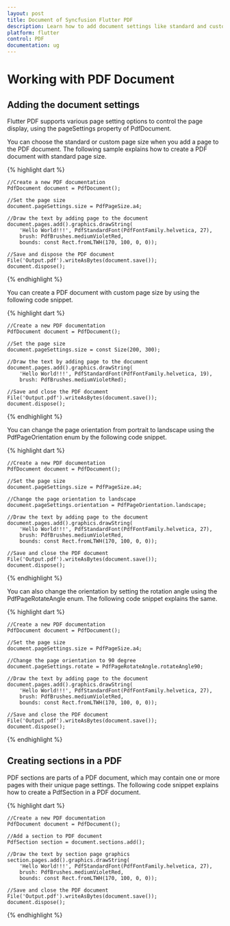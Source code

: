 ```yaml
---
layout: post
title: Document of Syncfusion Flutter PDF
description: Learn how to add document settings like standard and custom page size, orientation and rotation in the Flutter PDF.
platform: flutter
control: PDF
documentation: ug
---
```


# Working with PDF Document

## Adding the document settings

Flutter PDF supports various page setting options to control the page display, using the pageSettings property of PdfDocument.

You can choose the standard or custom page size when you add a page to the PDF document. The following sample explains how to create a PDF document with standard page size.

{% highlight dart %}

    //Create a new PDF documentation
    PdfDocument document = PdfDocument();

    //Set the page size
    document.pageSettings.size = PdfPageSize.a4;

    //Draw the text by adding page to the document
    document.pages.add().graphics.drawString(
        'Hello World!!!', PdfStandardFont(PdfFontFamily.helvetica, 27),
        brush: PdfBrushes.mediumVioletRed,
        bounds: const Rect.fromLTWH(170, 100, 0, 0));

    //Save and dispose the PDF document
    File('Output.pdf').writeAsBytes(document.save());
    document.dispose();
	
{% endhighlight %}

You can create a PDF document with custom page size by using the following code snippet.

{% highlight dart %}

    //Create a new PDF documentation
    PdfDocument document = PdfDocument();

    //Set the page size
    document.pageSettings.size = const Size(200, 300);

    //Draw the text by adding page to the document
    document.pages.add().graphics.drawString(
        'Hello World!!!', PdfStandardFont(PdfFontFamily.helvetica, 19),
        brush: PdfBrushes.mediumVioletRed);

    //Save and close the PDF document
    File('Output.pdf').writeAsBytes(document.save());
    document.dispose();
	
{% endhighlight %}

You can change the page orientation from portrait to landscape using the PdfPageOrientation enum by the following code snippet.

{% highlight dart %}

    //Create a new PDF documentation
    PdfDocument document = PdfDocument();

    //Set the page size
    document.pageSettings.size = PdfPageSize.a4;

    //Change the page orientation to landscape
    document.pageSettings.orientation = PdfPageOrientation.landscape;

    //Draw the text by adding page to the document
    document.pages.add().graphics.drawString(
        'Hello World!!!', PdfStandardFont(PdfFontFamily.helvetica, 27),
        brush: PdfBrushes.mediumVioletRed,
        bounds: const Rect.fromLTWH(170, 100, 0, 0));

    //Save and close the PDF document
    File('Output.pdf').writeAsBytes(document.save());
    document.dispose();
	
{% endhighlight %}

You can also change the orientation by setting the rotation angle using the PdfPageRotateAngle enum. The following code snippet explains the same.

{% highlight dart %}

    //Create a new PDF documentation
    PdfDocument document = PdfDocument();

    //Set the page size
    document.pageSettings.size = PdfPageSize.a4;

    //Change the page orientation to 90 degree
    document.pageSettings.rotate = PdfPageRotateAngle.rotateAngle90;

    //Draw the text by adding page to the document
    document.pages.add().graphics.drawString(
        'Hello World!!!', PdfStandardFont(PdfFontFamily.helvetica, 27),
        brush: PdfBrushes.mediumVioletRed,
        bounds: const Rect.fromLTWH(170, 100, 0, 0));

    //Save and close the PDF document
    File('Output.pdf').writeAsBytes(document.save());
    document.dispose();
	
{% endhighlight %}

## Creating sections in a PDF

PDF sections are parts of a PDF document, which may contain one or more pages with their unique page settings. The following code snippet explains how to create a PdfSection in a PDF document.

{% highlight dart %}

    //Create a new PDF documentation
    PdfDocument document = PdfDocument();

    //Add a section to PDF document
    PdfSection section = document.sections.add();

    //Draw the text by section page graphics
    section.pages.add().graphics.drawString(
        'Hello World!!!', PdfStandardFont(PdfFontFamily.helvetica, 27),
        brush: PdfBrushes.mediumVioletRed,
        bounds: const Rect.fromLTWH(170, 100, 0, 0));

    //Save and close the PDF document
    File('Output.pdf').writeAsBytes(document.save());
    document.dispose();
	
{% endhighlight %}
